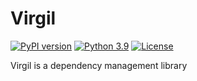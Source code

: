# Virgil

[![PyPI version](https://img.shields.io/pypi/v/virgil?color=blue&label=pypi%20package)](https://pypi.org/project/virgil/)
[![Python 3.9](https://img.shields.io/badge/python-3.9-blue.svg)](https://www.python.org/downloads/)
[![License](https://img.shields.io/badge/License-MIT-blue.svg)](https://github.com/QuicksilverMachine/virgil/blob/master/LICENSE)

Virgil is a dependency management library
